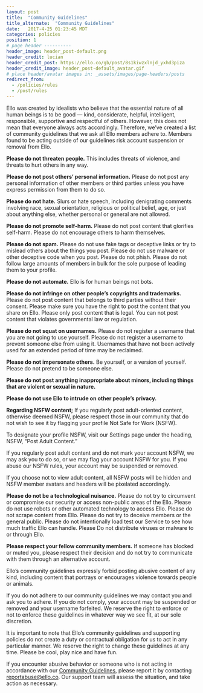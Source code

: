 ```yaml
---
layout: post
title:  "Community Guidelines"
title_alternate:  "Community Guidelines"
date:   2017-4-25 01:23:45 MDT
categories: policies
position: 1
# page header ----------
header_image: header_post-default.png
header_credit: lucian
header_credit_post: https://ello.co/gb/post/8s1kiwzxlnjd_yxhd3piza
header_credit_image: header_post-default_avatar.gif
# place header/avatar images in: _assets/images/page-headers/posts
redirect_from:
  - /policies/rules
  - /post/rules
---
```


Ello was created by idealists who believe that the essential nature of all human beings is to be good — kind, considerate, helpful, intelligent, responsible, supportive and respectful of others. However, this does not mean that everyone always acts accordingly. Therefore, we’ve created a list of community guidelines that we ask all Ello members adhere to. Members found to be acting outside of our guidelines risk account suspension or removal from Ello.

**Please do not threaten people.**
This includes threats of violence, and threats to hurt others in any way.

**Please do not post others’ personal information.**
Please do not post any personal information of other members or third parties unless you have express permission from them to do so.

**Please do not hate.**
Slurs or hate speech, including denigrating comments involving race, sexual orientation, religious or political belief, age, or just about anything else, whether personal or general are not allowed.

**Please do not promote self-harm.**
Please do not post content that glorifies self-harm. Please do not encourage others to harm themselves.

**Please do not spam.**
Please do not use fake tags or deceptive links or try to mislead others about the things you post. Please do not use malware or other deceptive code when you post. Please do not phish. Please do not follow large amounts of members in bulk for the sole purpose of leading them to your profile.

**Please do not automate.**
Ello is for human beings not bots.

**Please do not infringe on other people’s copyrights and trademarks.**
Please do not post content that belongs to third parties without their consent. Please make sure you have the right to post the content that you share on Ello. Please only post content that is legal. You can not post content that violates governmental law or regulation.

**Please do not squat on usernames.**
Please do not register a username that you are not going to use yourself. Please do not register a username to prevent someone else from using it. Usernames that have not been actively used for an extended period of time may  be reclaimed.

**Please do not impersonate others.**
Be yourself, or a version of yourself. Please do not pretend to be someone else.

**Please do not post anything inappropriate about minors, including things that are violent or sexual in nature.**

**Please do not use Ello to intrude on other people’s privacy.**

**Regarding NSFW content;**
If you regularly post adult-oriented content, otherwise deemed NSFW, please respect those in our community that do not wish to see it by flagging your profile Not Safe for Work (NSFW).

To designate your profile NSFW, visit our Settings page under the heading, NSFW, “Post Adult Content.”

If you regularly post adult content and do not mark your account NSFW, we may ask you to do so, or we may flag your account NSFW for you. If you abuse our NSFW rules, your account may be suspended or removed.

If you choose not to view adult content, all NSFW posts will be hidden and NSFW member avatars and headers will be pixelated accordingly.

**Please do not be a technological nuisance.**
Please do not try to circumvent or compromise our security or access non-public areas of the Ello. Please do not use robots or other automated technology to access Ello. Please do not scrape content from Ello. Please do not try to deceive members or the general public. Please do not  intentionally load test our Service to see how much traffic Ello can handle. Please Do not distribute viruses or malware to or through Ello.

**Please respect your fellow community members.**
If someone has blocked or muted you, please respect their decision and do not try to communicate with them through an alternative account.

Ello’s community guidelines expressly forbid posting abusive content of any kind, including content that portrays or encourages violence towards people or animals.

If you do not adhere to our community guidelines we may contact you and ask you to adhere.
If you do not comply, your account may be suspended or removed and your username forfeited. We reserve the right to enforce or not to enforce these guidelines in whatever way we see fit, at our sole discretion.

It is important to note that Ello’s community guidelines and supporting policies do not create a duty or contractual obligation for us to act in any particular manner. We reserve the right to change these guidelines at any time. Please be cool, play nice and have fun.

If you encounter abusive behavior or someone who is not acting in accordance with our [Community Guidelines](/wtf/policies/community-guidelines/), please report it by contacting reportabuse@ello.co. Our support team will assess the situation, and take action as necessary.
